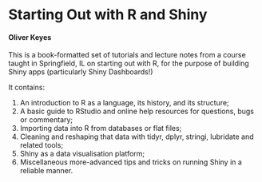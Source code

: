 # Starting Out with R and Shiny
#### Oliver Keyes

This is a book-formatted set of tutorials and lecture notes from a course taught in Springfield, IL on starting out with R, for the purpose of building Shiny apps (particularly Shiny Dashboards!)

It contains:

1. An introduction to R as a language, its history, and its structure;
2. A basic guide to RStudio and online help resources for questions, bugs or commentary;
3. Importing data into R from databases or flat files;
4. Cleaning and reshaping that data with tidyr, dplyr, stringi, lubridate and related tools;
5. Shiny as a data visualisation platform;
6. Miscellaneous more-advanced tips and tricks on running Shiny in a reliable manner.
